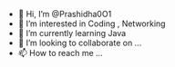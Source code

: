 - 👋 Hi, I’m @Prashidha0O1
- 👀 I’m interested in Coding , Networking
- 🌱 I’m currently learning Java
- 💞️ I’m looking to collaborate on ...
- 📫 How to reach me ...

<!---
Prashidha0O1/Prashidha0O1 is a ✨ special ✨ repository because its `README.md` (this file) appears on your GitHub profile.
You can click the Preview link to take a look at your changes.
--->
